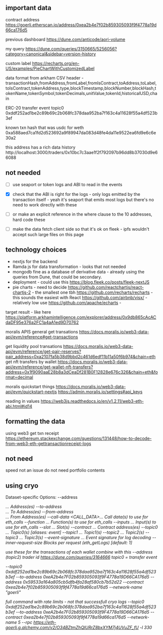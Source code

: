
## important data
contract address
https://goerli.etherscan.io/address/0xea2b4e7f02b859305093f9f4778a19d66ca176d5

previous dashboard
https://dune.com/anticode/aori-volume

my query
https://dune.com/queries/3150665/5256056?category=canonical&sidebar=version-history

custom label
https://recharts.org/en-US/examples/PieChartWithCustomizedLabel

data format from arkham
CSV header - transactionHash,fromAddress,fromLabel,fromIsContract,toAddress,toLabel,toIsContract,tokenAddress,type,blockTimestamp,blockNumber,blockHash,tokenName,tokenSymbol,tokenDecimals,unitValue,tokenId,historicalUSD,chain

ERC-20 transfer event topic0
0xddf252ad1be2c89b69c2b068fc378daa952ba7f163c4a11628f55a4df523b3ef

known txn hash that was usdc for weth
0xa588aed7ca1fd2d523692a9f89947da083d48fe4da11e9522ea6fd9e6c6e30a2

this address has a rich data history
http://localhost:3000/traders/0x10bc7c3aae1f2f792097b96dd8b37030d9e66088

## not needed

- [ ] use seaport or token logs and ABI to read in the events 
- [x] check that the ABI is right for the logs - only logs emitted by the transaction itself - yeah it's seaport that emits most logs but there's no need to work directly with these
- [ ] or make an explicit reference in the where clause to the 10 addresses, hard code these
- [ ] make the data fetch client side so that it's ok on fleek - ipfs wouldn't accept such large files on this page


## technology choices
- nextjs for the backend
- Ramda js for data transformation - looks that not needed
- mongodb fine as a database of derivative data - already using the queries from Dune, that could be secondary.
- deployment - could use this https://blog.fleek.co/posts/fleek-nextJS
-  pie charts - need to decide 
https://github.com/reactchartjs/react-chartjs-2 - the smallest one tbh
https://github.com/recharts/recharts - this sounds the easiest with React
https://github.com/airbnb/visx/ - relatively low use
https://github.com/apache/echarts - 

target result - like here https://platform.arkhamintelligence.com/explorer/address/0x9db865cAcACdaDF95e376a2FC1a4aA1ed9D70762

moralis APIS
general get transations
https://docs.moralis.io/web3-data-api/evm/reference#get-transactions

get liquidity pool transations
https://docs.moralis.io/web3-data-api/evm/reference/get-pair-reserves?pair_address=0xa2107fa5b38d9bbd2c461d6edf11b11a50f6b974&chain=eth
get nft transfers by wallet
https://docs.moralis.io/web3-data-api/evm/reference/get-wallet-nft-transfers?address=0x1f9090aaE28b8a3dCeaDf281B0F12828e676c326&chain=eth&format=decimal

moralis quickstart things
https://docs.moralis.io/web3-data-api/evm/quickstart-nextjs
https://admin.moralis.io/settings#api_keys

reading in values
https://web3js.readthedocs.io/en/v1.2.11/web3-eth-abi.html#id14 

## formatting the data
using web3 get txn receipt
https://ethereum.stackexchange.com/questions/131448/how-to-decode-from-web3-eth-gettransactionreceipt-logs

## not need
speed not an issue
do not need portfolio contents


## using cryo
Dataset-specific Options:
      --address <ADDRESS>...         Address(es)
      --to-address <address>...      To Address(es)
      --from-address <address>...    From Address(es)
      --call-data <CALL_DATA>...     Call data(s) to use for eth_calls
      --function <FUNCTION>...       Function(s) to use for eth_calls
      --inputs <INPUTS>...           Input(s) to use for eth_calls
      --slot <SLOT>...               Slot(s)
      --contract <CONTRACT>...       Contract address(es)
      --topic0 <TOPIC0>...           Topic0(s) [aliases: event]
      --topic1 <TOPIC1>...           Topic1(s)
      --topic2 <TOPIC2>...           Topic2(s)
      --topic3 <TOPIC3>...           Topic3(s)
      --event-signature <SIG>...     Event signature for log decoding
      --inner-request-size <BLOCKS>  Blocks per request (eth_getLogs) [default: 1]

use these for the transactions of each wallet
combine with this
--address (topic2) trader id
https://dune.com/queries/3164666
topic0 = transfer event

--topic0 0xddf252ad1be2c89b69c2b068fc378daa952ba7f163c4a11628f55a4df523b3ef --to-address 0xeA2b4e7F02b859305093f9F4778a19D66CA176d5 --address 0x59533a164a805cb5dfb4fa28af580cb7b52d22 --contract  0xea2b4e7f02b859305093f9f4778a19d66ca176d5 --network-name "goerli" 


full command with rate limits - not that successfull
cryo logs --topic0 0xddf252ad1be2c89b69c2b068fc378daa952ba7f163c4a11628f55a4df523b3ef --to-address 0xeA2b4e7F02b859305093f9F4778a19D66CA176d5  --contract  0xea2b4e7f02b859305093f9f4778a19d66ca176d5 --network-name 5  --rpc https://eth-goerli.g.alchemy.com/v2/O34BZtmZhQIURrZ8bxXYM7j4UVuZF_fU -l 330
